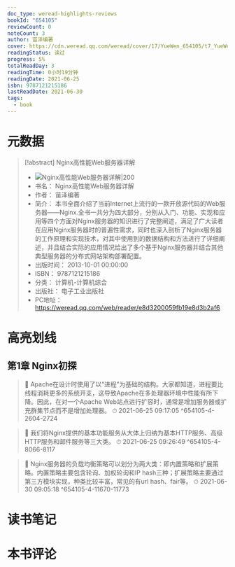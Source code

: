 ```yaml
---
doc_type: weread-highlights-reviews
bookId: "654105"
reviewCount: 0
noteCount: 3
author: 苗泽编著
cover: https://cdn.weread.qq.com/weread/cover/17/YueWen_654105/t7_YueWen_654105.jpg
readingStatus: 读过
progress: 5%
totalReadDay: 3
readingTime: 0小时19分钟
readingDate: 2021-06-25
isbn: 9787121215186
lastReadDate: 2021-06-30
tags:
  - book
---
```

# 元数据
> [!abstract] Nginx高性能Web服务器详解
> - ![ Nginx高性能Web服务器详解|200](https://cdn.weread.qq.com/weread/cover/17/YueWen_654105/t7_YueWen_654105.jpg)
> - 书名： Nginx高性能Web服务器详解
> - 作者： 苗泽编著
> - 简介： 本书全面介绍了当前Internet上流行的一款开放源代码的Web服务器——Nginx.全书一共分为四大部分，分别从入门、功能、实现和应用等四个方面对Nginx服务器的知识进行了完整阐述，满足了广大读者在应用Nginx服务器时的普遍性需求，同时也深入剖析了Nginx服务器的工作原理和实现技术，对其中使用到的数据结构和方法进行了详细阐述，并且结合实际的应用情况给出了多个基于Nginx服务器并结合其他典型服务器的分布式网站架构部署配置。
> - 出版时间： 2013-10-01 00:00:00
> - ISBN： 9787121215186
> - 分类： 计算机-计算机综合
> - 出版社： 电子工业出版社
> - PC地址：https://weread.qq.com/web/reader/e8d3200059fb19e8d3b2af6

# 高亮划线

## 第1章 Nginx初探

> 📌 Apache在设计时使用了以“进程”为基础的结构。大家都知道，进程要比线程消耗更多的系统开支，这导致Apache在多处理器环境中性能有所下降。因此，在对一个Apache Web站点进行扩容时，通常是增加服务器或扩充群集节点而不是增加处理器。 
> ⏱ 2021-06-25 09:17:05 ^654105-4-2604-2724

> 📌 我们将Nginx提供的基本功能服务从大体上归纳为基本HTTP服务、高级HTTP服务和邮件服务等三大类。 
> ⏱ 2021-06-25 09:26:49 ^654105-4-8066-8117

> 📌 Nginx服务器的负载均衡策略可以划分为两大类：即内置策略和扩展策略。内置策略主要包含轮询、加权轮询和IP hash三种；扩展策略主要通过第三方模块实现，种类比较丰富，常见的有url hash、fair等。 
> ⏱ 2021-06-30 09:05:18 ^654105-4-11670-11773

# 读书笔记

# 本书评论

